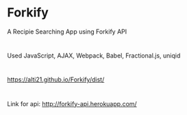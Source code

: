 # Forkify
 A Recipie Searching App using Forkify API
 #
 Used JavaScript, AJAX, Webpack, Babel, Fractional.js, uniqid
 #
 https://alti21.github.io/Forkify/dist/
 #
 Link for api: http://forkify-api.herokuapp.com/
